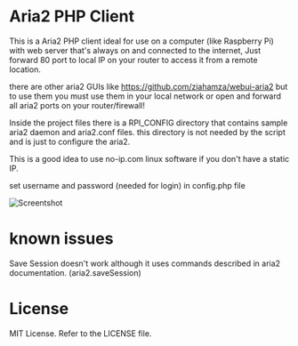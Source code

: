 # Aria2 PHP Client

This is a Aria2 PHP client ideal for use on a computer (like Raspberry Pi) with web server that's always on and connected to the internet, Just forward 80 port to local IP on your router to access it from a remote location.

there are other aria2 GUIs like https://github.com/ziahamza/webui-aria2 but to use them you must use them in your local network or open and forward all aria2 ports on your router/firewall! 

Inside the project files there is a RPI_CONFIG directory that contains sample aria2 daemon and aria2.conf files. this directory is not needed by the script and is just to configure the aria2.

This is a good idea to use no-ip.com linux software if you don't have a static IP.

set username and password (needed for login) in config.php file

![Screentshot](https://raw.githubusercontent.com/yasharrashedi/aria2php/master/screenshot.png "Screentshot")



known issues
===============================================
Save Session doesn't work although it uses commands described in aria2 documentation. (aria2.saveSession)


License
===============================================
MIT License. Refer to the LICENSE file.
